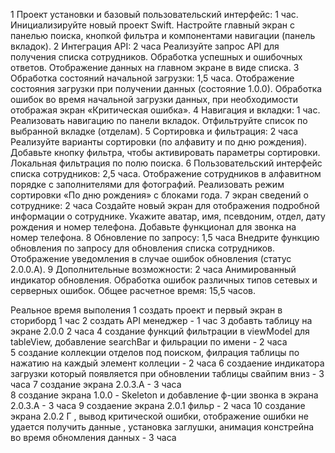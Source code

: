 1 Проект установки и базовый пользовательский интерфейс: 1 час.
Инициализируйте новый проект Swift.
Настройте главный экран с панелью поиска, кнопкой фильтра и компонентами
навигации (панель вкладок).
2 Интеграция API: 2 часа
Реализуйте запрос API для получения списка сотрудников.
Обработка успешных и ошибочных ответов.
Отображение данных на главном экране в виде списка.
3 Обработка состояний начальной загрузки: 1,5 часа.
Отображение состояния загрузки при получении данных (состояние 1.0.0).
Обработка ошибок во время начальной загрузки данных, при необходимости отображая экран
«Критическая ошибка».
4 Навигация и вкладки: 1 час.
Реализовать навигацию по панели вкладок.
Отфильтруйте список по выбранной вкладке (отделам).
5 Сортировка и фильтрация: 2 часа
Реализуйте варианты сортировки (по алфавиту и по дню рождения).
Добавьте кнопку фильтра, чтобы активировать параметры сортировки.
Локальная фильтрация по полю поиска.
6 Пользовательский интерфейс списка сотрудников: 2,5 часа. 
Отображение сотрудников в алфавитном порядке с заполнителями для фотографий.
Реализовать режим сортировки «По дню рождения» с блоками года.
7 экран сведений о сотруднике: 2 часа
Создайте новый экран для отображения подробной информации о сотруднике.
Укажите аватар, имя, псевдоним, отдел, дату рождения и номер телефона.
Добавьте функционал для звонка на номер телефона.
8 Обновление по запросу: 1,5 часа
Внедрите функцию обновления по запросу для обновления списка сотрудников.
Отображение уведомления в случае ошибок обновления (статус 2.0.0.A).
9 Дополнительные возможности: 2 часа
Анимированный индикатор обновления.
Обработка ошибок различных типов сетевых и серверных ошибок.
Общее расчетное время: 15,5 часов.

Реальное время выполения 
1 создать проект и первый экран в сториборд 1 час 
2 создать API менеджер - 1 час
3 добавть таблицу на экране 2.0.0 2 часа 
4 создание функций фильтрации в viewModel для tableView, добавление searchBar и фильрации по имени - 2 часа  
5 создание коллекции отделов под поиском, филрация таблицы по нажатию на каждый элемент коллеции - 2 часа 
6 создаение индикатора загрузки который появляется при обновлении таблицы свайпим вниз - 3 часа 
7 создание экрана 2.0.3.А  - 3 часа  
8 создание экрана 1.0.0 - Skeleton и добавление ф-ции звонка в экрана 2.0.3.А - 3 часа
9 создаение экрана 2.0.1 фильр - 2 часа
10 создание экрана 2.0.2 Г , вывод критической ошибки, отображение ошибки не удается получить данные , установка заглушки, анимация констрейна во время обномления данных - 3 часа
